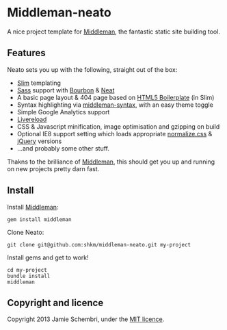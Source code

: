 # Middleman-neato

A nice project template for [Middleman], the fantastic static site building tool.

## Features
Neato sets you up with the following, straight out of the box:

- [Slim](http://slim-lang.com/) templating
- [Sass](http://sass-lang.com/) support with [Bourbon](http://bourbon.io/) & [Neat](http://neat.bourbon.io/)
- A basic page layout & 404 page based on [HTML5 Boilerplate](http://html5boilerplate.com/) (in Slim)
- Syntax highlighting via [middleman-syntax](com/middleman/), with an easy theme toggle
- Simple Google Analytics support
- [Livereload](https://github.com/middleman/middleman-livereload)
- CSS & Javascript minification, image optimisation and gzipping on build
- Optional IE8 support setting which loads appropriate [normalize.css](http://necolas.github.io/normalize.css/) & [jQuery](http://jquery.com/) versions
- …and probably some other stuff.

Thakns to the brilliance of [Middleman], this should get you up and running on new projects pretty darn fast.


## Install

Install [Middleman]:

    gem install middleman


Clone Neato:

    git clone git@github.com:shkm/middleman-neato.git my-project

Install gems and get to work!

    cd my-project
    bundle install
    middleman


## Copyright and licence

Copyright 2013 Jamie Schembri, under the [MIT licence](LICENSE).

  [middleman]: http://middlemanapp.com/

